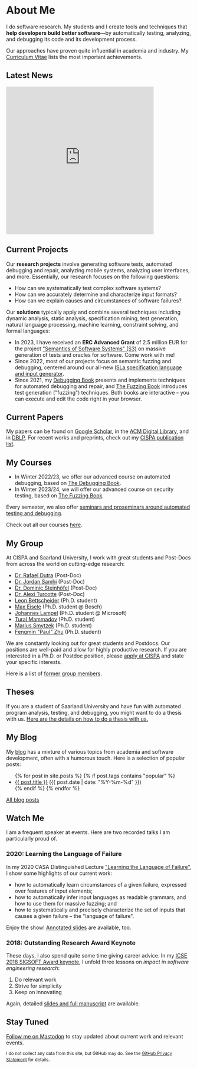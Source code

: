 # About Me

I do software research.  My students and I create tools and techniques that **help developers build better software**&mdash;by automatically testing, analyzing, and debugging its code and its development process.

Our approaches have proven quite influential in academia and industry.  My [Curriculum Vitae](assets/ZellerCV.pdf) lists the most important achievements.


## Latest News

<iframe allowfullscreen sandbox="allow-top-navigation allow-scripts" width="400" height="400" frameBorder="0" src="https://www.mastofeed.com/apiv2/feed?userurl=https%3A%2F%2Fmastodon.social%2Fusers%2FAndreasZeller&theme=light&size=80&header=false&replies=false&boosts=false"></iframe>

<!--
## Latest News from [@AndreasZeller](https://twitter.com/AndreasZeller)

<a class="twitter-timeline" data-lang="en" data-height="300"  data-chrome="noheader nofooter noborders transparent"
href="https://twitter.com/AndreasZeller" data-dnt="true">Tweets by AndreasZeller</a> <script async src="https://platform.twitter.com/widgets.js" charset="utf-8"></script>

<small>(also available via <a href="https://mastodon.social/@AndreasZeller" rel="me">@AndreasZeller@mastodon.social</a>)</small>
-->


## Current Projects

Our **research projects** involve generating software tests, automated debugging and repair, analyzing mobile systems, analyzing user interfaces, and more. Essentially, our research focuses on the following questions:

* How can we systematically test complex software systems?
* How can we accurately determine and characterize input formats?
* How can we explain causes and circumstances of software failures?

Our **solutions** typically apply and combine several techniques including dynamic analysis, static analysis, specification mining, test generation, natural language processing, machine learning, constraint solving, and formal languages:

* In 2023, I have received an **ERC Advanced Grant** of 2.5 million EUR for the project ["Semantics of Software Systems" (S3)](https://www.cispa.de/s3) on massive generation of tests and oracles for software. Come work with me!
* Since 2022, most of our projects focus on semantic fuzzing and debugging, centered around our all-new [ISLa specification language and input generator](https://rindphi.github.io/isla/).
* Since 2021, my [Debugging Book](https://www.debuggingbook.org/) presents and implements techniques for automated debugging and repair, and [The Fuzzing Book](https://www.fuzzingbook.org/) introduces test generation ("fuzzing") techniques. Both books are interactive – you can execute and edit the code right in your browser.


## Current Papers

My papers can be found on [Google Scholar](https://scholar.google.com/citations?user=-Qytr_YAAAAJ&hl=en&oi=ao), in the [ACM Digital Library](https://dl.acm.org/profile/81100307506), and in [DBLP](https://dblp.uni-trier.de/pers/z/Zeller:Andreas.html). For recent works and preprints, check out my [CISPA publication list](https://cispa.de/people/zeller/).


## My Courses

* In Winter 2022/23, we offer our advanced course on automated debugging, based on [The Debugging Book](https://www.debuggingbook.org/).
* In Winter 2023/24, we will offer our advanced course on security testing, based on [The Fuzzing Book](https://www.fuzzingbook.org/).

Every semester, we also offer [seminars and proseminars around automated testing and debugging](https://cms.cispa.saarland/).

Check out all our courses [here](https://cms.cispa.saarland/).


## My Group

At CISPA and Saarland University, I work with great students and Post-Docs from across the world on cutting-edge research:

* [Dr.&nbsp;Rafael Dutra](https://cispa.de/de/people/c01radu) (Post-Doc)
* [Dr.&nbsp;Jordan Samhi](https://www.jordansamhi.com) (Post-Doc)
* [Dr.&nbsp;Dominic Steinhöfel](https://www.dominic-steinhoefel.de) (Post-Doc)
* [Dr.&nbsp;Alexi Turcotte](https://reallytg.github.io) (Post-Doc)
* [Leon Bettscheider](https://cispa.de/de/people/leon.bettscheider) (Ph.D. student)
* [Max Eisele](https://www.linkedin.com/in/max-eisele/) (Ph.D. student @ Bosch)
* [Johannes Lampel](https://cispa.de/de/people/johannes.lampel) (Ph.D. student @ Microsoft)
* [Tural Mammadov](https://cispa.de/en/people/c01tuma) (Ph.D. student)
* [Marius Smytzek](https://cispa.de/de/people/marius.smytzek) (Ph.D. student)
* [Fengmin "Paul" Zhu](https://cispa.de/en/people/c01fezh) (Ph.D. student)

We are constantly looking out for great students and Postdocs.  Our positions are well-paid and allow for highly productive research.  If you are interested in a Ph.D. or Postdoc position, please [apply at CISPA](https://www.cispa.de/) and state your specific interests.

Here is a list of [former group members](Group.html).


## Theses

If you are a student of Saarland University and have fun with automated program analysis, testing, and debugging, you might want to do a thesis with us.  [Here are the details on how to do a thesis with us.](Theses.html)


## My Blog

My [blog](Blog.html) has a mixture of various topics from academia and software development, often with a humorous touch.  Here is a selection of popular posts:

<ul>
  {% for post in site.posts %}
  {% if post.tags contains "popular" %}
    <li>
      <a href="{{ post.url }}">{{ post.title }}</a>
      (<span class="date">{{ post.date | date: "%Y-%m-%d" }}</span>)
    </li>
  {% endif %}
  {% endfor %}
</ul>

[All blog posts](Blog.html)


## Watch Me

I am a frequent speaker at events. Here are two recorded talks I am particularly proud of.

### 2020: Learning the Language of Failure

In my 2020 CASA Distinguished Lecture ["Learning the Language of Failure"](https://www.youtube.com/watch?v=3ZW1DI2PxvI), I show some highlights of our current work:

* how to automatically learn circumstances of a given failure, expressed over features of input elements;
* how to automatically infer input languages as readable grammars, and how to use them for massive fuzzing; and
* how to systematically and precisely characterize the set of inputs that causes a given failure – the "language of failure".

Enjoy the show! [Annotated slides](assets/CASA-2020-Learning-the-Language-of-Failure.pdf) are available, too.

### 2018: Outstanding Research Award Keynote

These days, I also spend quite some time giving career advice. In my [ICSE 2018 SIGSOFT Award keynote](https://www.youtube.com/watch?v=U5jLjcxnwfU), I
unfold three lessons on _impact in software engineering research_:

1. Do relevant work
2. Strive for simplicity
3. Keep on innovating

Again, detailed [slides and full manuscript](assets/ICSE-2018-Keynote-Zeller.pdf) are available.


## Stay Tuned

[Follow me on Mastodon](https://mastodon.social/invite/PmKzQ76V) to stay updated about current work and relevant events.

<small>I do not collect any data from this site, but GitHub may do. See the <a href="https://docs.github.com/en/site-policy/privacy-policies/github-privacy-statement">GitHub Privacy Statement</a>
for details</small>.